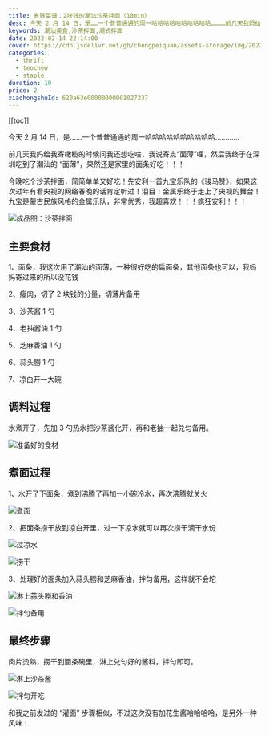 ```yaml
---
title: 省钱菜谱：2块钱的潮汕沙茶拌面（10min）
desc: 今天 2 月 14 日，是……一个普普通通的周一哈哈哈哈哈哈哈哈哈哈…………前几天我妈给我寄橄榄的时候问我还想吃啥，我说寄点“面薄”哩，然后我终于在深圳吃到了潮汕的 “面薄”，果然还是家里的面条好吃！！！
keywords: 潮汕美食,沙茶拌面,潮式拌面
date: 2022-02-14 22:14:00
cover: https://cdn.jsdelivr.net/gh/chengpeiquan/assets-storage/img/2022/02/20220214222145.jpg
categories:
  - thrift
  - teochew
  - staple
duration: 10
price: 2
xiaohongshuId: 620a63e00000000001027237
---
```


[[toc]]

今天 2 月 14 日，是……一个普普通通的周一哈哈哈哈哈哈哈哈哈哈…………

前几天我妈给我寄橄榄的时候问我还想吃啥，我说寄点“面薄”哩，然后我终于在深圳吃到了潮汕的 “面薄”，果然还是家里的面条好吃！！！

今晚吃个沙茶拌面，简简单单又好吃！先安利一首九宝乐队的《骏马赞》，如果这次过年有看央视的网络春晚的话肯定听过！泪目！金属乐终于走上了央视的舞台！九宝是蒙古民族风格的金属乐队，非常优秀，我超喜欢！！！疯狂安利！！！

![成品图：沙茶拌面](https://cdn.jsdelivr.net/gh/chengpeiquan/assets-storage/img/2022/02/20220214222238.jpg)

## 主要食材

1、面条，我这次用了潮汕的面薄，一种很好吃的扁面条，其他面条也可以，我妈妈寄过来的所以没花钱

2、瘦肉，切了 2 块钱的分量，切薄片备用

3、沙茶酱 1 勺

4、老抽酱油 1 勺

5、芝麻香油 1 勺

6、蒜头朥 1 勺

7、凉白开一大碗

## 调料过程

水煮开了，先加 3 勺热水把沙茶酱化开，再和老抽一起兑匀备用。

![准备好的食材](https://cdn.jsdelivr.net/gh/chengpeiquan/assets-storage/img/2022/02/20220214222232.jpg)

## 煮面过程

1、水开了下面条，煮到沸腾了再加一小碗冷水，再次沸腾就关火

![煮面](https://cdn.jsdelivr.net/gh/chengpeiquan/assets-storage/img/2022/02/20220214222233.jpg)

2、把面条捞干放到凉白开里，过一下凉水就可以再次捞干滴干水份

![过凉水](https://cdn.jsdelivr.net/gh/chengpeiquan/assets-storage/img/2022/02/20220214222234.jpg)

![捞干](https://cdn.jsdelivr.net/gh/chengpeiquan/assets-storage/img/2022/02/20220214222235.jpg)

3、处理好的面条加入蒜头朥和芝麻香油，拌匀备用，这样就不会坨

![淋上蒜头朥和香油](https://cdn.jsdelivr.net/gh/chengpeiquan/assets-storage/img/2022/02/20220214222236.jpg)

![拌匀备用](https://cdn.jsdelivr.net/gh/chengpeiquan/assets-storage/img/2022/02/20220214222237.jpg)

## 最终步骤

肉片烫熟，捞干到面条碗里，淋上兑匀好的酱料，拌匀即可。

![淋上沙茶酱](https://cdn.jsdelivr.net/gh/chengpeiquan/assets-storage/img/2022/02/20220214222239.jpg)

![拌匀开吃](https://cdn.jsdelivr.net/gh/chengpeiquan/assets-storage/img/2022/02/20220214222231.jpg)

和我之前发过的 “灌面” 步骤相似，不过这次没有加花生酱哈哈哈哈，是另外一种风味！
